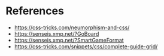 # References
- https://css-tricks.com/neumorphism-and-css/
- https://senseis.xmp.net/?GoBoard
- https://senseis.xmp.net/?SmartGameFormat
- https://css-tricks.com/snippets/css/complete-guide-grid/
